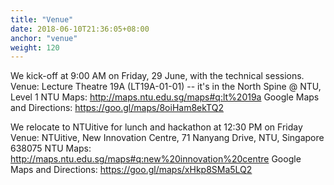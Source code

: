 ```yaml
---
title: "Venue"
date: 2018-06-10T21:36:05+08:00
anchor: "venue"
weight: 120
---
```


We kick-off at 9:00 AM on Friday, 29 June, with the technical sessions.
Venue: Lecture Theatre 19A (LT19A-01-01) -- it's in the North Spine @ NTU, Level 1
NTU Maps: http://maps.ntu.edu.sg/maps#q:lt%2019a
Google Maps and Directions: https://goo.gl/maps/8oiHam8ekTQ2

We relocate to NTUitive for lunch and hackathon at 12:30 PM on Friday
Venue: NTUitive, New Innovation Centre, 71 Nanyang Drive, NTU, Singapore 638075
NTU Maps: http://maps.ntu.edu.sg/maps#q:new%20innovation%20centre
Google Maps and Directions: https://goo.gl/maps/xHkp8SMa5LQ2